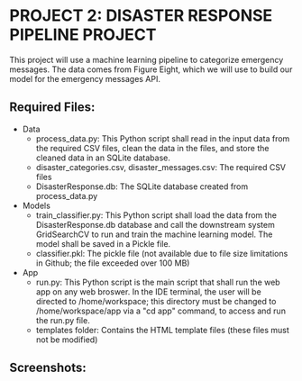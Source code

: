 # PROJECT 2:  DISASTER RESPONSE PIPELINE PROJECT

This project will use a machine learning pipeline to categorize emergency messages.  The data comes from Figure Eight, which we will use to build our model for the emergency messages API.

## Required Files:
- Data
  - process_data.py:  This Python script shall read in the input data from the required CSV files, clean the data in the files, and store the cleaned data in an SQLite database.
  - disaster_categories.csv, disaster_messages.csv:  The required CSV files
  - DisasterResponse.db:  The SQLite database created from process_data.py 
- Models
  - train_classifier.py:  This Python script shall load the data from the DisasterResponse.db database and call the downstream system GridSearchCV to run and train the machine learning model.  The model shall be saved in a Pickle file.
  - classifier.pkl:  The pickle file (not available due to file size limitations in Github; the file exceeded over 100 MB)
- App
  - run.py:  This Python script is the main script that shall run the web app on any web broswer.  In the IDE terminal, the user will be directed to /home/workspace; this directory must be changed to /home/workspace/app via a "cd app" command, to access and run the run.py file.
  - templates folder:  Contains the HTML template files (these files must not be modified)

## Screenshots:

